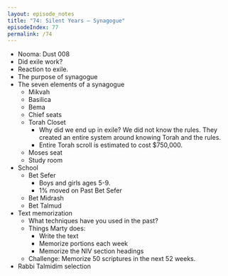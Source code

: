 ```yaml
---
layout: episode_notes
title: "74: Silent Years — Synagogue"
episodeIndex: 77
permalink: /74
---
```


- Nooma: Dust 008
- Did exile work?
- Reaction to exile. 
- The purpose of synagogue
- The seven elements of a synagogue
  - Mikvah 
  - Basilica
  - Bema
  - Chief seats
  - Torah Closet
    - Why did we end up in exile? We did not know the rules. They created an entire system around knowing Torah and the rules. 
    - Entire Torah scroll is estimated to cost $750,000. 
  - Moses seat
  - Study room
- School
  - Bet Sefer 
    - Boys and girls ages 5-9. 
    - 1% moved on Past Bet Sefer
  - Bet Midrash
  - Bet Talmud
- Text memorization
  - What techniques have you used in the past?
  - Things Marty does:
    - Write the text
    - Memorize portions each week
    - Memorize the NIV section headings
  - Challenge: Memorize 50 scriptures in the next 52 weeks. 
- Rabbi Talmidim selection
